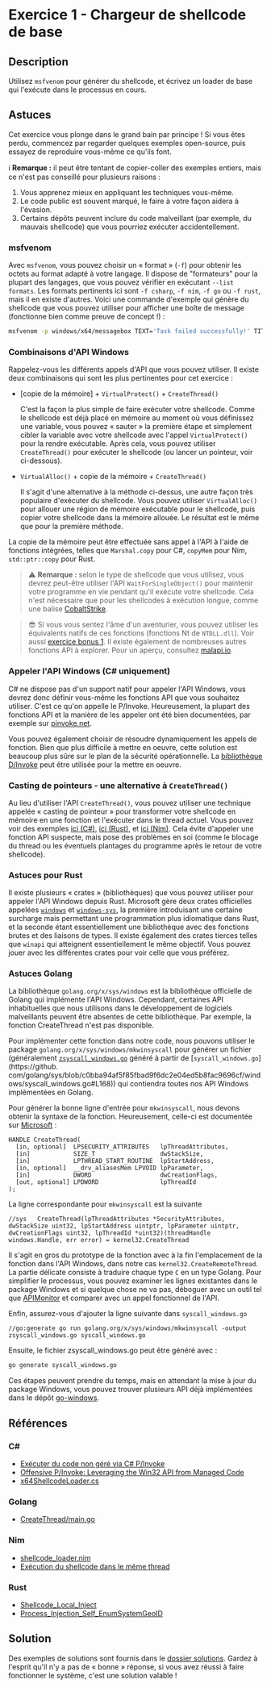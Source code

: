 # Exercice 1 - Chargeur de shellcode de base

## Description

Utilisez `msfvenom` pour générer du shellcode, et écrivez un loader de base qui l'exécute dans le processus en cours.

## Astuces

Cet exercice vous plonge dans le grand bain par principe ! Si vous êtes perdu, commencez par regarder quelques exemples open-source, puis essayez de reproduire vous-même ce qu'ils font.

ℹ **Remarque :** il peut être tentant de copier-coller des exemples entiers, mais ce n'est pas conseillé pour plusieurs raisons :

1. Vous apprenez mieux en appliquant les techniques vous-même.
2. Le code public est souvent marqué, le faire à votre façon aidera à l'évasion.
3. Certains dépôts peuvent inclure du code malveillant (par exemple, du mauvais shellcode) que vous pourriez exécuter accidentellement.

### msfvenom

Avec `msfvenom`, vous pouvez choisir un « format » (`-f`) pour obtenir les octets au format adapté à votre langage. Il dispose de "formateurs" pour la plupart des langages, que vous pouvez vérifier en exécutant `--list formats`. Les formats pertinents ici sont `-f csharp`, `-f nim`, `-f go` ou `-f rust`, mais il en existe d'autres. Voici une commande d'exemple qui génère du shellcode que vous pouvez utiliser pour afficher une boîte de message (fonctionne bien comme preuve de concept !) :

```bash
msfvenom -p windows/x64/messagebox TEXT='Task failed successfully!' TITLE='Error!' -f nim
```

### Combinaisons d'API Windows

Rappelez-vous les différents appels d'API que vous pouvez utiliser. Il existe deux combinaisons qui sont les plus pertinentes pour cet exercice :

- [copie de la mémoire] + `VirtualProtect()` + `CreateThread()`
 
    C'est la façon la plus simple de faire exécuter votre shellcode. Comme le shellcode est déjà placé en mémoire au moment où vous définissez une variable, vous pouvez « sauter » la première étape et simplement cibler la variable avec votre shellcode avec l'appel `VirtualProtect()` pour la rendre exécutable. Après cela, vous pouvez utiliser `CreateThread()` pour exécuter le shellcode (ou lancer un pointeur, voir ci-dessous).

- `VirtualAlloc()` + copie de la mémoire + `CreateThread()`
 
    Il s'agit d'une alternative à la méthode ci-dessus, une autre façon très populaire d'exécuter du shellcode. Vous pouvez utiliser `VirtualAlloc()` pour allouer une région de mémoire exécutable pour le shellcode, puis copier votre shellcode dans la mémoire allouée. Le résultat est le même que pour la première méthode.

La copie de la mémoire peut être effectuée sans appel à l'API à l'aide de fonctions intégrées, telles que `Marshal.copy` pour C#, `copyMem` pour Nim, `std::ptr::copy` pour Rust.

> ⚠ **Remarque :** selon le type de shellcode que vous utilisez, vous devrez peut-être utiliser l'API `WaitForSingleObject()` pour maintenir votre programme en vie pendant qu'il exécute votre shellcode. Cela n'est nécessaire que pour les shellcodes à exécution longue, comme une balise [CobaltStrike](https://www.cobaltstrike.com).

> 😎 Si vous vous sentez l'âme d'un aventurier, vous pouvez utiliser les équivalents natifs de ces fonctions (fonctions Nt de `NTDLL.dll`). Voir aussi [exercice bonus 1](../BONUS%20Exercise%201%20-%20Basic%20Loader%20Without%20CreateThread/). Il existe également de nombreuses autres fonctions API à explorer. Pour un aperçu, consultez [malapi.io](https://malapi.io/).

### Appeler l'API Windows (C# uniquement)

C# ne dispose pas d'un support natif pour appeler l'API Windows, vous devrez donc définir vous-même les fonctions API que vous souhaitez utiliser. C'est ce qu'on appelle le P/Invoke. Heureusement, la plupart des fonctions API et la manière de les appeler ont été bien documentées, par exemple sur [pinvoke.net](https://pinvoke.net/).

Vous pouvez également choisir de résoudre dynamiquement les appels de fonction. Bien que plus difficile à mettre en oeuvre, cette solution est beaucoup plus sûre sur le plan de la sécurité opérationnelle. La [bibliothèque D/Invoke](https://github.com/TheWover/DInvoke) peut être utilisée pour la mettre en oeuvre.

### Casting de pointeurs - une alternative à `CreateThread()`

Au lieu d'utiliser l'API `CreateThread()`, vous pouvez utiliser une technique appelée « casting de pointeur » pour transformer votre shellcode en mémoire en une fonction et l'exécuter dans le thread actuel. Vous pouvez voir des exemples [ici (C#)](https://tbhaxor.com/execute-unmanaged-code-via-c-pinvoke/), [ici (Rust)](https://stackoverflow.com/a/46134764), et [ici (Nim)](https://github.com/byt3bl33d3r/OffensiveNim/issues/16#issuecomment-757228116). Cela évite d'appeler une fonction API suspecte, mais pose des problèmes en soi (comme le blocage du thread ou les éventuels plantages du programme après le retour de votre shellcode).

### Astuces pour Rust

Il existe plusieurs « crates » (bibliothèques) que vous pouvez utiliser pour appeler l'API Windows depuis Rust. Microsoft gère deux crates officielles appelées [`windows`](https://microsoft.github.io/windows-docs-rs/) et [`windows-sys`](https://docs.rs/windows-sys), la première introduisant une certaine surcharge mais permettant une programmation plus idiomatique dans Rust, et la seconde étant essentiellement une bibliothèque avec des fonctions brutes et des liaisons de types. Il existe également des crates tierces telles que `winapi` qui atteignent essentiellement le même objectif. Vous pouvez jouer avec les différentes crates pour voir celle que vous préférez.

### Astuces Golang

La bibliothèque `golang.org/x/sys/windows` est la bibliothèque officielle de Golang qui implémente l'API Windows. Cependant, certaines API inhabituelles que nous utilisons dans le développement de logiciels malveillants peuvent être absentes de cette bibliothèque. Par exemple, la fonction CreateThread n'est pas disponible.

Pour implémenter cette fonction dans notre code, nous pouvons utiliser le package `golang.org/x/sys/windows/mkwinsyscall` pour générer un fichier (généralement [`zsyscall_windows.go`](https://github.com/golang/sys/blob/master/windows/zsyscall_windows.go) généré à partir de [`syscall_windows.go`](https://github. com/golang/sys/blob/c0bba94af5f85fbad9f6dc2e04ed5b8fac9696cf/windows/syscall_windows.go#L168)) qui contiendra toutes nos API Windows implémentées en Golang.

Pour générer la bonne ligne d'entrée pour `mkwinsyscall`, nous devons obtenir la syntaxe de la fonction. Heureusement, celle-ci est documentée sur [Microsoft](https://docs.microsoft.com/en-us/windows/win32/api/processthreadsapi/nf-processthreadsapi-createthread) :

```
HANDLE CreateThread(
  [in, optional]  LPSECURITY_ATTRIBUTES   lpThreadAttributes,
  [in]            SIZE_T                  dwStackSize,
  [in]            LPTHREAD_START_ROUTINE  lpStartAddress,
  [in, optional]  __drv_aliasesMem LPVOID lpParameter,
  [in]            DWORD                   dwCreationFlags,
  [out, optional] LPDWORD                 lpThreadId
);
```

La ligne correspondante pour `mkwinsyscall` est la suivante

```
//sys   CreateThread(lpThreadAttributes *SecurityAttributes, dwStackSize uint32, lpStartAddress uintptr, lpParameter uintptr, dwCreationFlags uint32, lpThreadId *uint32)(threadHandle windows.Handle, err error) = kernel32.CreateThread
```

Il s'agit en gros du prototype de la fonction avec à la fin l'emplacement de la fonction dans l'API Windows, dans notre cas `kernel32.CreateRemoteThread`.
La partie délicate consiste à traduire chaque type `C` en un type Golang. Pour simplifier le processus, vous pouvez examiner les lignes existantes dans le package Windows et si quelque chose ne va pas, déboguer avec un outil tel que [APIMonitor](https://apimonitor.com/) et comparer avec un appel fonctionnel de l'API.

Enfin, assurez-vous d'ajouter la ligne suivante dans `syscall_windows.go`

```golang
//go:generate go run golang.org/x/sys/windows/mkwinsyscall -output zsyscall_windows.go syscall_windows.go
```

Ensuite, le fichier zsyscall_windows.go peut être généré avec :

```bash
go generate syscall_windows.go
```

Ces étapes peuvent prendre du temps, mais en attendant la mise à jour du package Windows, vous pouvez trouver plusieurs API déjà implémentées dans le dépôt [go-windows](https://github.com/nodauf/go-windows).


## Références

### C#

- [Exécuter du code non géré via C# P/Invoke](https://tbhaxor.com/execute-unmanaged-code-via-c-pinvoke/)
- [Offensive P/Invoke: Leveraging the Win32 API from Managed Code](https://posts.specterops.io/offensive-p-invoke-leveraging-the-win32-api-from-managed-code-7eef4fdef16d)
- [x64ShellcodeLoader.cs](https://gist.github.com/matterpreter/03e2bd3cf8b26d57044f3b494e73bbea)

### Golang

- [CreateThread/main.go](https://github.com/Ne0nd0g/go-shellcode/blob/master/cmd/CreateThread/main.go)

### Nim

- [shellcode_loader.nim](https://github.com/sh3d0ww01f/nim_shellloader/blob/master/shellcode_loader.nim)
- [Exécution du shellcode dans le même thread](https://github.com/byt3bl33d3r/OffensiveNim/issues/16#issuecomment-757228116)

### Rust

- [Shellcode_Local_Inject](https://github.com/trickster0/OffensiveRust/blob/master/Shellcode_Local_inject/src/main.rs)
- [Process_Injection_Self_EnumSystemGeoID](https://github.com/trickster0/OffensiveRust/blob/master/Process_Injection_Self_EnumSystemGeoID/src/main.rs)

## Solution

Des exemples de solutions sont fournis dans le [dossier solutions](solutions/). Gardez à l'esprit qu'il n'y a pas de « bonne » réponse, si vous avez réussi à faire fonctionner le système, c'est une solution valable ! 
